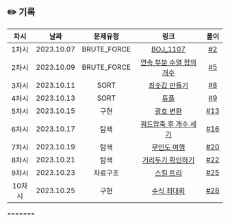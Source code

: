 ## ✏️ 기록   

|  차시  |    날짜    |  문제유형   |                                               링크                                                |                                  풀이                                  |
| :----: | :--------: | :---------: | :-----------------------------------------------------------------------------------------------: | :--------------------------------------------------------------------: |
| 1차시  | 2023.10.07 | BRUTE_FORCE |                         [BOJ_1107](https://www.acmicpc.net/problem/1107)                          |        [#2](https://github.com/AlgoLeadMe/AlgoLeadMe-1/pull/2)         |
| 2차시  | 2023.10.09 | BRUTE_FORCE |   [연속 부분 수열 합의 개수](https://school.programmers.co.kr/learn/courses/30/lessons/131701)    |        [#5](https://github.com/AlgoLeadMe/AlgoLeadMe-1/pull/5)         |
| 3차시  | 2023.10.11 |    SORT     | [최솟값 만들기](https://school.programmers.co.kr/learn/courses/30/lessons/12941?language=python3) |        [#8](https://github.com/AlgoLeadMe/AlgoLeadMe-1/pull/8)         |
| 4차시  | 2023.10.13 |    SORT     |              [튜플](https://school.programmers.co.kr/learn/courses/30/lessons/64065)              |        [#9](https://github.com/AlgoLeadMe/AlgoLeadMe-1/pull/9)         |
| 5차시  | 2023.10.15 |    구현     |           [괄호 변환](https://school.programmers.co.kr/learn/courses/30/lessons/60058)            |       [#13](https://github.com/AlgoLeadMe/AlgoLeadMe-1/pull/13)        |
| 6차시  | 2023.10.17 |    탐색     |     [쿼드압축 후 개수 세기](https://school.programmers.co.kr/learn/courses/30/lessons/68936)      |       [#16](https://github.com/AlgoLeadMe/AlgoLeadMe-1/pull/16)        |
| 7차시  | 2023.10.19 |    탐색     |          [무인도 여행](https://school.programmers.co.kr/learn/courses/30/lessons/154540)          |       [#20](https://github.com/AlgoLeadMe/AlgoLeadMe-1/pull/20)        |
| 8차시  | 2023.10.21 |    탐색     |       [거리두기 확인하기](https://school.programmers.co.kr/learn/courses/30/lessons/81302)        |       [#22](https://github.com/AlgoLeadMe/AlgoLeadMe-1/pull/22)        |
| 9차시  | 2023.10.23 |  자료구조   |           [스킬 트리](https://school.programmers.co.kr/learn/courses/30/lessons/49993)            |       [#25](https://github.com/AlgoLeadMe/AlgoLeadMe-1/pull/25)        |
| 10차시 | 2023.10.25 |    구현     |          [수식 최대화](https://school.programmers.co.kr/learn/courses/30/lessons/67257)           | [#28](https://school.programmers.co.kr/learn/courses/30/lessons/67257) |
=======